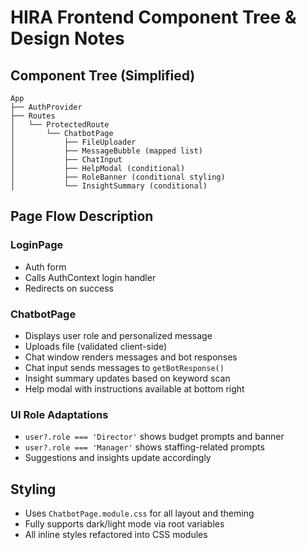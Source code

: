 
# HIRA Frontend Component Tree & Design Notes

## Component Tree (Simplified)

```
App
├── AuthProvider
├── Routes
│   └── ProtectedRoute
│       └── ChatbotPage
│           ├── FileUploader
│           ├── MessageBubble (mapped list)
│           ├── ChatInput
│           ├── HelpModal (conditional)
│           ├── RoleBanner (conditional styling)
│           └── InsightSummary (conditional)
```

## Page Flow Description

### LoginPage
- Auth form
- Calls AuthContext login handler
- Redirects on success

### ChatbotPage
- Displays user role and personalized message
- Uploads file (validated client-side)
- Chat window renders messages and bot responses
- Chat input sends messages to `getBotResponse()`
- Insight summary updates based on keyword scan
- Help modal with instructions available at bottom right

### UI Role Adaptations
- `user?.role === 'Director'` shows budget prompts and banner
- `user?.role === 'Manager'` shows staffing-related prompts
- Suggestions and insights update accordingly

## Styling
- Uses `ChatbotPage.module.css` for all layout and theming
- Fully supports dark/light mode via root variables
- All inline styles refactored into CSS modules
